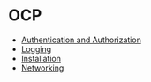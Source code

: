 # OCP


- [Authentication and Authorization](Authentication_Authorization)
- [Logging](Logging)
- [Installation](Installation)
- [Networking](Networking)
